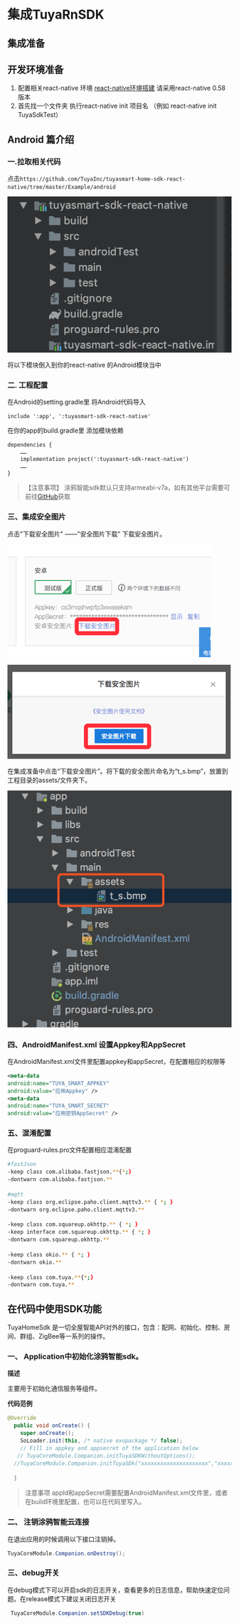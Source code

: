 # 集成TuyaRnSDK
## 集成准备
## 开发环境准备
1. 配置相关react-native 环境 [react-native环境搭建](https://reactnative.cn/docs/getting-started.html)  请采用react-native 0.58版本
2. 首先找一个文件夹 执行react-native init 项目名
（例如 react-native init TuyaSdkTest）

## Android 篇介绍

###  一.拉取相关代码
点击`https://github.com/TuyaInc/tuyasmart-home-sdk-react-native/tree/master/Example/android`

![cmd-markdown1](images/android1.png)

将以下模块倒入到你的react-native 的Android模块当中

###  二. 工程配置
在Android的setting.gradle里 将Android代码导入

```
include ':app', ':tuyasmart-sdk-react-native'
```
在你的app的build.gradle里 添加模块依赖

```
dependencies {
    ……
    implementation project(':tuyasmart-sdk-react-native')
    ……
}
```
> 【注意事项】
> 涂鸦智能sdk默认只支持armeabi-v7a，如有其他平台需要可前往[GitHub](https://github.com/TuyaInc/tuyasmart_home_android_sdk/tree/master/so_libs)获取

### 三、集成安全图片

点击"下载安全图片" ——"安全图片下载" 下载安全图片。

![](./images/download_t_s.png)

![](./images/download_t_s_1.png)

在集成准备中点击“下载安全图片”。将下载的安全图片命名为“t_s.bmp”，放置到工程目录的assets/文件夹下。

![](./images/addt_s.png)


### 四、AndroidManifest.xml 设置Appkey和AppSecret

在AndroidManifest.xml文件里配置appkey和appSecret，在配置相应的权限等

```xml
<meta-data
android:name="TUYA_SMART_APPKEY"
android:value="应用Appkey" />
<meta-data
android:name="TUYA_SMART_SECRET"
android:value="应用密钥AppSecret" />

```
### 五、混淆配置

在proguard-rules.pro文件配置相应混淆配置

```bash
#fastJson
-keep class com.alibaba.fastjson.**{*;}
-dontwarn com.alibaba.fastjson.**

#mqtt
-keep class org.eclipse.paho.client.mqttv3.** { *; }
-dontwarn org.eclipse.paho.client.mqttv3.**

-keep class com.squareup.okhttp.** { *; }
-keep interface com.squareup.okhttp.** { *; }
-dontwarn com.squareup.okhttp.**

-keep class okio.** { *; }
-dontwarn okio.**

-keep class com.tuya.**{*;}
-dontwarn com.tuya.**
```

## 在代码中使用SDK功能

TuyaHomeSdk 是一切全屋智能API对外的接口，包含：配网、初始化、控制、房间、群组、ZigBee等一系列的操作。
### 一、 Application中初始化涂鸦智能sdk。
**描述**

主要用于初始化通信服务等组件。

**代码范例**

```java
@Override
  public void onCreate() {
    super.onCreate();
    SoLoader.init(this, /* native exopackage */ false);
    // Fill in appkey and appsecret of the application below
   // TuyaCoreModule.Companion.initTuyaSDKWithoutOptions();
  //TuyaCoreModule.Companion.initTuyaSDk("xxxxxxxxxxxxxxxxxxxxx","xxxxxxxxxxxxxxxxxxxxx",this);

  }

```

>注意事项
>appId和appSecret需要配置AndroidManifest.xml文件里，或者在build环境里配置，也可以在代码里写入。


### 二、 注销涂鸦智能云连接
在退出应用的时候调用以下接口注销掉。

```java
TuyaCoreModule.Companion.onDestroy();
```

### 三、debug开关

在debug模式下可以开启sdk的日志开关，查看更多的日志信息，帮助快速定位问题。在release模式下建议关闭日志开关

```java
 TuyaCoreModule.Companion.setSDKDebug(true)
```



